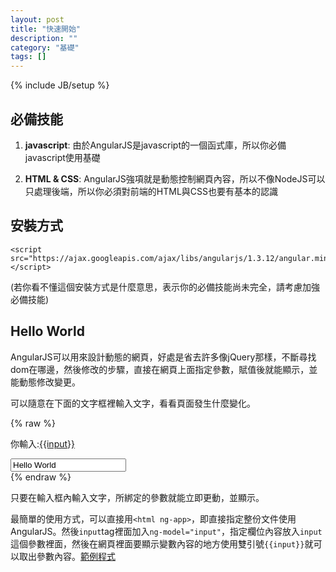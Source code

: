 ```yaml
---
layout: post
title: "快速開始"
description: ""
category: "基礎"
tags: []
---
```

{% include JB/setup %}

必備技能
---

1. **javascript**: 由於AngularJS是javascript的一個函式庫，所以你必備javascript使用基礎

2. **HTML & CSS**: AngularJS強項就是動態控制網頁內容，所以不像NodeJS可以只處理後端，所以你必須對前端的HTML與CSS也要有基本的認識

安裝方式
---
	
	<script src="https://ajax.googleapis.com/ajax/libs/angularjs/1.3.12/angular.min.js"></script>

(若你看不懂這個安裝方式是什麼意思，表示你的必備技能尚未完全，請考慮加強必備技能)

Hello World
---

AngularJS可以用來設計動態的網頁，好處是省去許多像jQuery那樣，不斷尋找dom在哪邊，然後修改的步驟，直接在網頁上面指定參數，賦值後就能顯示，並能動態修改變更。

可以隨意在下面的文字框裡輸入文字，看看頁面發生什麼變化。

{% raw %}
<div ng-app class="demo">
	<p>你輸入:<u>{{input}}</u></p>
  	<input type="text" placeholder="請隨意輸入" ng-model="input" value="Hello World"></input>
</div>
{% endraw %}

只要在輸入框內輸入文字，所綁定的參數就能立即更動，並顯示。

最簡單的使用方式，可以直接用`<html ng-app>`，即直接指定整份文件使用AngularJS。然後`input`tag裡面加入`ng-model="input"`，指定欄位內容放入`input`這個參數裡面，然後在網頁裡面要顯示變數內容的地方使用雙引號`{{input}}`就可以取出參數內容。<a href="http://jsbin.com/ximoso/5/edit?html,js,output" target="_blank">範例程式</a>